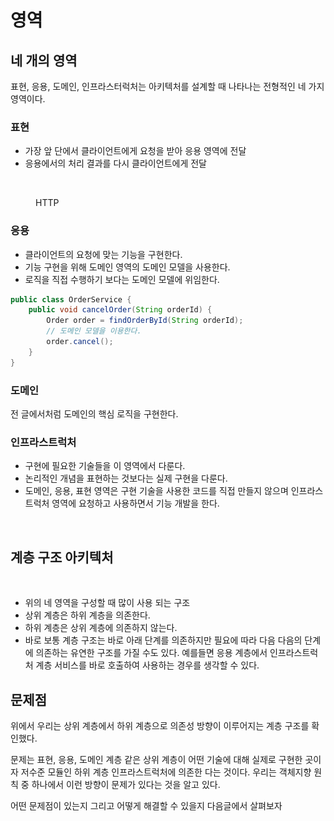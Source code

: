 # 영역

## 네 개의 영역&#x20;

표현, 응용, 도메인, 인프라스터럭처는 아키텍처를 설계할 때 나타나는 전형적인 네 가지 영역이다.&#x20;

### 표현

* 가장 앞 단에서 클라이언트에게 요청을 받아 응용 영역에 전달
* 응용에서의 처리 결과를 다시 클라이언트에게 전달

<figure><img src="../../../.gitbook/assets/스크린샷 2023-02-07 오전 10.36.42.png" alt=""><figcaption><p>HTTP</p></figcaption></figure>

### 응용

* 클라이언트의 요청에 맞는 기능을 구현한다.
* 기능 구현을 위해 도메인 영역의 도메인 모델을 사용한다.
* 로직을 직접 수행하기 보다는 도메인 모델에 위임한다.

```java
public class OrderService {
    public void cancelOrder(String orderId) {
        Order order = findOrderById(String orderId);
        // 도메인 모델을 이용한다.
        order.cancel();
    }
}
```

### 도메인

전 글에서처럼 도메인의 핵심 로직을 구현한다.



### 인프라스트럭처

* 구현에 필요한 기술들을 이 영역에서 다룬다.
* 논리적인 개념을 표현하는 것보다는 실제 구현을 다룬다.
* 도메인, 응용, 표현 영역은 구현 기술을 사용한 코드를 직접 만들지 않으며 인프라스트럭처 영역에 요청하고 사용하면서 기능 개발을 한다.

<figure><img src="../../../.gitbook/assets/스크린샷 2023-02-07 오전 11.07.24.png" alt=""><figcaption></figcaption></figure>



## 계층 구조 아키텍처&#x20;

<figure><img src="../../../.gitbook/assets/스크린샷 2023-02-07 오전 11.15.59.png" alt=""><figcaption></figcaption></figure>

* 위의 네 영역을 구성할 때 많이 사용 되는 구조
* 상위 계층은 하위 계층을 의존한다.
* 하위 계층은 상위 계층에 의존하지 않는다.&#x20;
* 바로 보통 계층 구조는 바로 아래 단계를 의존하지만 필요에 따라 다음 다음의 단계에 의존하는 유연한 구조를 가질 수도 있다. 예를들면 응용 계층에서 인프라스트럭처 계층 서비스를 바로 호출하여 사용하는 경우를 생각할 수 있다.&#x20;

## 문제점

위에서 우리는 상위 계층에서 하위 계층으로 의존성 방향이 이루어지는 계층 구조를 확인했다.

문제는 표현, 응용, 도메인 계층 같은 상위 계층이 어떤 기술에 대해 실제로 구현한 곳이자 저수준 모듈인 하위 계층 인프라스트럭처에 의존한 다는 것이다. 우리는 객체지향 원칙 중 하나에서 이런 방향이 문제가 있다는 것을 알고 있다.



어떤 문제점이 있는지 그리고 어떻게 해결할 수 있을지 다음글에서 살펴보자
